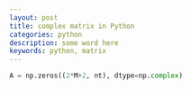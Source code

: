 ```yaml
---
layout: post
title: complex matrix in Python
categories: python
description: some word here
keywords: python, matrix
---
```

```python
A = np.zeros((2*M+2, nt), dtype=np.complex)
```
